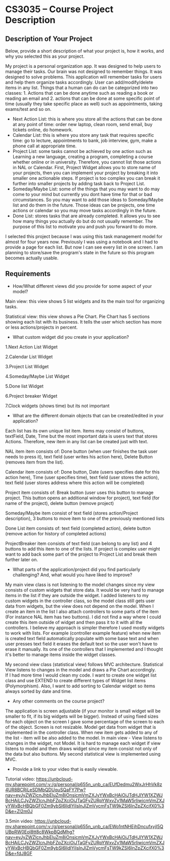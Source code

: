 # CS3035 – Course Project Description

## Description of Your Project

Below, provide a short description of what your project is, how it works, and why you selected this as your project.

My project is a personal organization app. It was designed to help users to manage their tasks. Our brain was not designed to remember things. It was designed to solve problems. This application will remember tasks for users and help them organize tasks accordingly. User can add/modify/delete items in any list.
Things that a human can do can be categorized into two classes: 1. Actions that can be done anytime such as reading a book or reading an email and 2. actions that can be done at some specific point of time (usually they take specific place as well) such as appointments, taking exams/test and so on.
- Next Action List: this is where you store all the actions that can be done at any point of time: order new laptop, clean room, send email, buy tickets online, do homework. 
- Calendar List: this is where you store any task that requires specific time: go to lecture, appointments to bank, job interview, gym, make a phone call at appropriate time.
- Project List: some tasks cannot be achieved by one action such as Learning a new language, creating a program, completing a course whether online or in university. Therefore, you cannot list those actions in NAL or Calendar. First, Project Widget allows you to store name of your projects, then you can implement your project by breaking it into smaller one actionable steps. If project is too complex you can break it further into smaller projects by adding task back to Project List.
- Someday/Maybe List: some of the things that you may want to do may come to your mind but currently you dont have time for that or bad circumstances. So you may want to add those ideas to Someday/Maybe list and do them in the future. Those ideas can be projects, one time actions or calendar so you may move tasks accordingly in the future.
- Done List: stores tasks that are already completed. It allows you to see how many things you actually do but do not usually remember. The purpose of this list to motivate you and push you forward to do more.

I selected this project because I was using this task management model for almost for four years now. Previously I was using a notebook and I had to provide a page for each list. But now I can see every list in one screen. I am planning to store/save the program's state in the future so this program becomes actually usable.

## Requirements

- How/What different views did you provide for some aspect of your model?

Main view: this view shows 5 list widgets and its the main tool for organizing tasks.

Statistical view: this view shows a Pie Chart. Pie Chart has 5 sections showing each list with its business. It tells the user which section has more or less actions/projects in percent.
- What custom widget did you create in your application?

1.Next Action List Widget

2.Calendar List Widget

3.Project List Widget

4.Someday/Maybe List Widget

5.Done list Widget

6.Project breaker Widget

7.Clock widgets (shows time) but its not important

- What are the different domain objects that can be created/edited in
  your application?

Each list has its own unique list item. Items may consist of buttons, textField, Date, Time but the most important data is users text that stores Actions. Therefore, new item in any list can be created just with text.

NAL item item consists of: Done button (when user finishes the task user needs to press it), text field (user writes his action here), Delete Button (removes item from the list).

Calendar item consists of: Done button, Date (users specifies date for this action here), Time (user specifies time), text field (user stores the action), text field (user stores address where this action will be completed)

Project item consists of: Break button (user uses this button to manage project. This button opens an additional window for project), text field (for name of the project), delete button (remove project)

Someday/Maybe item consist of text field (stores action/Project description), 3 buttons to move item to one of the previously mentioned lists

Done List item consists of: text field (completed action), delete button (remove action for history of completed actions)

ProjectBreaker item consists of text field (can belong to any list) and 4 buttons to add this item to one of the lists. If project is complex user might want to add back some part of the project to Project List and break them further later on.
- What parts of the application/project did you find particularly challenging? And, what would you have liked to improve?

My main view class is not listening to the model changes since my view consists of custom widgets that store data. It would be very hard to manage items in the list if they are outside the widget. I added listeners to my custom widgets in the controller class, so the model class still gets user data from widgets, but the view does not depend on the model.
When I create an item in the list I also attach controllers to some parts of the item (For instance NAL item has two buttons). I did not find a way where I could create this item outside of widget and then pass it to it with all the controllers. I believe my approach is simpler therefore I used mostly widgets to work with lists. For example (controller example feature) when new item is created text field automatically populate with some base text and when user presses text field it erases the default text so the user won't have to erase it manually. Its one of the controllers that I implemented and I thought it's better to manage items inside the widget classes.

My second view class (statistical view) follows MVC architecture. Statistical View listens to changes in the model and draws a Pie Chart accordingly.  
If I had more time I would clean my code. I want to create one widget list class and use EXTEND to create different types of Widget list items (Polymorphism). Also, I want to add sorting to Calendar widget so items always sorted by date and time.
- Any  other comments on the course project?

The application is screen adjustable (if your monitor is small widget will be smaller to fit, if its big widgets will be bigger). Instead of using fixed sizes for each object on the screen I gave some percentage of the screen to each of the object. Screen is not resizable.
Model get data from widget that is implemented in the controller class. When new item gets added to any of the list - item will be also added to the model. In main view - View listens to changes in the widget, not Model. It is hard to manage each widget if view listens to model and then draws widget since my item consist not only of the data but also buttons. My second statistical view is implemented using MVC.

- Provide a link to your video that is easily viewable.

Tutorial video:
https://unbcloud-my.sharepoint.com/:v:/g/personal/p655n_unb_ca/EUfDedmu2WxJrHhVk8z4UR8BCRiLeSDMbQDUquSQaFY7Pw?nav=eyJyZWZlcnJhbEluZm8iOnsicmVmZXJyYWxBcHAiOiJTdHJlYW1XZWJBcHAiLCJyZWZlcnJhbFZpZXciOiJTaGFyZURpYWxvZy1MaW5rIiwicmVmZXJyYWxBcHBQbGF0Zm9ybSI6IldlYiIsInJlZmVycmFsTW9kZSI6InZpZXcifX0%3D&e=Zl2m0J

3.5min video:
https://unbcloud-my.sharepoint.com/:v:/g/personal/p655n_unb_ca/EWo1ntNHEjhDncufxyjl5QUBpRW0Eol8tt8c8WkpBQdMhg?nav=eyJyZWZlcnJhbEluZm8iOnsicmVmZXJyYWxBcHAiOiJTdHJlYW1XZWJBcHAiLCJyZWZlcnJhbFZpZXciOiJTaGFyZURpYWxvZy1MaW5rIiwicmVmZXJyYWxBcHBQbGF0Zm9ybSI6IldlYiIsInJlZmVycmFsTW9kZSI6InZpZXcifX0%3D&e=fdJ8GF




